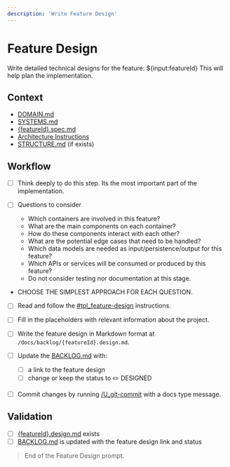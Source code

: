 ```yaml
---
description: 'Write Feature Design'
---
```


# Feature Design

Write detailed technical designs for the feature: ${input:featureId}
This will help plan the implementation.

## Context

- [DOMAIN.md](/docs/DOMAIN.md)
- [SYSTEMS.md](/docs/SYSTEMS.md)
- [{featureId}.spec.md](/docs/backlog/{featureId}.spec.md)
- [Architecture Instructions](../instructions/bst_architecture.instructions.md)
- [STRUCTURE.md](/docs/STRUCTURE.md) (if exists)

## Workflow

- [ ] Think deeply to do this step. Its the most important part of the implementation.

- [ ] Questions to consider
  - Which containers are involved in this feature?
  - What are the main components on each container?
  - How do these components interact with each other?
  - What are the potential edge cases that need to be handled?
  - Which data models are needed as input/persistence/output for this feature?
  - Which APIs or services will be consumed or produced by this feature?
  - Do not consider testing nor documentation at this stage.

- CHOOSE THE SIMPLEST APPROACH FOR EACH QUESTION.

- [ ] Read and follow the [#tpl_feature-design](../instructions/tpl_feature-design.instructions.md) instructions.

- [ ] Fill in the placeholders with relevant information about the project.

- [ ] Write the feature design in Markdown format at `/docs/backlog/{featureId}.design.md`.

- [ ] Update the [BACKLOG.md](/docs/BACKLOG.md) with:
  - [ ] a link to the feature design
  - [ ] change or keep the status to ✏️ DESIGNED

- [ ] Commit changes by running [/U_git-commit](U_git-commit.prompt.md) with a docs type message.

## Validation

- [ ] [{featureId}.design.md](/docs/backlog/{featureId}.design.md) exists
- [ ] [BACKLOG.md](/docs/BACKLOG.md) is updated with the feature design link and status

> End of the Feature Design prompt.
